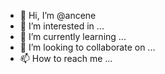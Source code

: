 - 👋 Hi, I’m @ancene
- 👀 I’m interested in ...
- 🌱 I’m currently learning ...
- 💞️ I’m looking to collaborate on ...
- 📫 How to reach me ...

<!---
ancene/ancene is a ✨ special ✨ repository because its `README.md` (this file) appears on your GitHub profile.
You can click the Preview link to take a look at your changes.
--->
